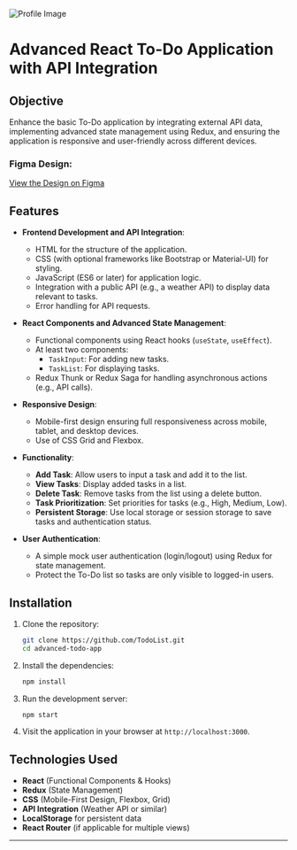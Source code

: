![Profile Image](./images/profile.jpg)

# Advanced React To-Do Application with API Integration

## Objective
Enhance the basic To-Do application by integrating external API data, implementing advanced state management using Redux, and ensuring the application is responsive and user-friendly across different devices.

### Figma Design:
[View the Design on Figma](https://www.figma.com/design/DAQXWhcqjf4idJCClGNQqt/Front-End-Developer?node-id=0-1&t=suUJGaYF7bBUdXJz-0)

## Features
- **Frontend Development and API Integration**:
  - HTML for the structure of the application.
  - CSS (with optional frameworks like Bootstrap or Material-UI) for styling.
  - JavaScript (ES6 or later) for application logic.
  - Integration with a public API (e.g., a weather API) to display data relevant to tasks.
  - Error handling for API requests.

- **React Components and Advanced State Management**:
  - Functional components using React hooks (`useState`, `useEffect`).
  - At least two components:
    - `TaskInput`: For adding new tasks.
    - `TaskList`: For displaying tasks.
  - Redux Thunk or Redux Saga for handling asynchronous actions (e.g., API calls).

- **Responsive Design**:
  - Mobile-first design ensuring full responsiveness across mobile, tablet, and desktop devices.
  - Use of CSS Grid and Flexbox.

- **Functionality**:
  - **Add Task**: Allow users to input a task and add it to the list.
  - **View Tasks**: Display added tasks in a list.
  - **Delete Task**: Remove tasks from the list using a delete button.
  - **Task Prioritization**: Set priorities for tasks (e.g., High, Medium, Low).
  - **Persistent Storage**: Use local storage or session storage to save tasks and authentication status.

- **User Authentication**:
  - A simple mock user authentication (login/logout) using Redux for state management.
  - Protect the To-Do list so tasks are only visible to logged-in users.


## Installation

1. Clone the repository:
    ```bash
    git clone https://github.com/TodoList.git
    cd advanced-todo-app
    ```

2. Install the dependencies:
    ```bash
    npm install
    ```

3. Run the development server:
    ```bash
    npm start
    ```

4. Visit the application in your browser at `http://localhost:3000`.

## Technologies Used
- **React** (Functional Components & Hooks)
- **Redux** (State Management)
- **CSS** (Mobile-First Design, Flexbox, Grid)
- **API Integration** (Weather API or similar)
- **LocalStorage** for persistent data
- **React Router** (if applicable for multiple views)


---


